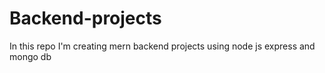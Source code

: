 # Backend-projects
In this repo I'm creating mern backend projects using node js express and mongo db 
